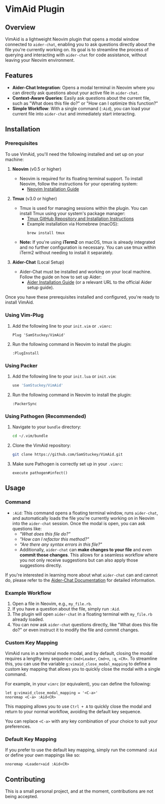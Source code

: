 # VimAid Plugin

## Overview
VimAid is a lightweight Neovim plugin that opens a modal window connected to `aider-chat`, enabling you to ask questions directly about the file you're currently working on. Its goal is to streamline the process of querying and interacting with `aider-chat` for code assistance, without leaving your Neovim environment.

## Features
- **Aider-Chat Integration**: Opens a modal terminal in Neovim where you can directly ask questions about your active file in `aider-chat`.
- **Context-Aware Queries**: Easily ask questions about the current file, such as "What does this file do?" or "How can I optimize this function?"
- **Simple Workflow**: With a single command (`:Aid`), you can load your current file into `aider-chat` and immediately start interacting.

## Installation

### Prerequisites
To use VimAid, you'll need the following installed and set up on your machine:

1. **Neovim** (v0.5 or higher)
   - Neovim is required for its floating terminal support. To install Neovim, follow the instructions for your operating system:
     - [Neovim Installation Guide](https://github.com/neovim/neovim/wiki/Installing-Neovim)

2. **Tmux** (v3.0 or higher)
   - Tmux is used for managing sessions within the plugin. You can install Tmux using your system's package manager:
     - [Tmux GitHub Repository and Installation Instructions](https://github.com/tmux/tmux)
     - Example installation via Homebrew (macOS):
       ```bash
       brew install tmux
       ```
   - **Note:** If you're using **iTerm2** on macOS, tmux is already integrated and no further configuration is necessary. You can use tmux within iTerm2 without needing to install it separately.

3. **Aider-Chat** (Local Setup)
   - Aider-Chat must be installed and working on your local machine. Follow the guide on how to set up Aider:
     - [Aider Installation Guide](https://aider.chat) (or a relevant URL to the official Aider setup guide).

Once you have these prerequisites installed and configured, you're ready to install VimAid.

### Using Vim-Plug
1. Add the following line to your `init.vim` or `.vimrc`:

    ```vim
    Plug 'SamStuckey/VimAid'
    ```

2. Run the following command in Neovim to install the plugin:

    ```vim
    :PlugInstall
    ```

### Using Packer
1. Add the following line to your `init.lua` or `init.vim`:

    ```lua
    use 'SamStuckey/VimAid'
    ```

2. Run the following command in Neovim to install the plugin:

    ```vim
    :PackerSync
    ```

### Using Pathogen (Recommended)
1. Navigate to your `bundle` directory:

    ```bash
    cd ~/.vim/bundle
    ```

2. Clone the VimAid repository:

    ```bash
    git clone https://github.com/SamStuckey/VimAid.git
    ```

3. Make sure Pathogen is correctly set up in your `.vimrc`:

    ```vim
    execute pathogen#infect()
    ```

## Usage

### Command
- `:Aid`: This command opens a floating terminal window, runs `aider-chat`, and automatically loads the file you're currently working on in Neovim into the `aider-chat` session. Once the modal is open, you can ask questions like:
  - *"What does this file do?"*
  - *"How can I refactor this method?"*
  - *"Are there any syntax errors in this file?"*
  - Additionally, `aider-chat` can **make changes to your file** and even **commit those changes**. This allows for a seamless workflow where you not only receive suggestions but can also apply those suggestions directly.

If you're interested in learning more about what `aider-chat` can and cannot do, please refer to the [Aider-Chat Documentation](https://aider.chat/docs) for detailed information.

### Example Workflow
1. Open a file in Neovim, e.g., `my_file.rb`.
2. If you have a question about the file, simply run `:Aid`.
3. The plugin will open `aider-chat` in a floating terminal with `my_file.rb` already loaded.
4. You can now ask `aider-chat` questions directly, like "What does this file do?" or even instruct it to modify the file and commit changes.

### Custom Key Mapping
VimAid runs in a terminal mode modal, and by default, closing the modal requires a lengthy key sequence: `Cmd+Leader`, `Cmd+n`, `:q`, `<CR>`. To streamline this, you can use the variable `g:vimaid_close_modal_mapping` to define a custom key mapping that allows you to quickly close the modal with a single command.

For example, in your `vimrc` (or equivalent), you can define the following:

```vim
let g:vimaid_close_modal_mapping = '<C-a>'
nnoremap <C-a> :Aid<CR>
```

This mapping allows you to use `Ctrl + A` to quickly close the modal and return to your normal workflow, avoiding the default key sequence.

You can replace `<C-a>` with any key combination of your choice to suit your preferences.

### Default Key Mapping
If you prefer to use the default key mapping, simply run the command `:Aid` or define your own mappings like so:

```vim
nnoremap <Leader>aid :Aid<CR>
```

## Contributing
This is a small personal project, and at the moment, contributions are not being accepted.

